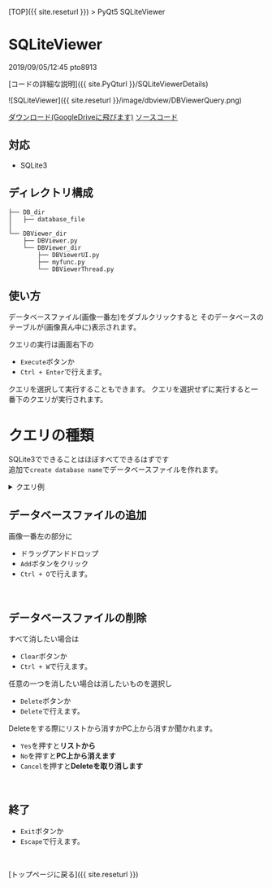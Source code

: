 [TOP]({{ site.reseturl }}) > PyQt5 SQLiteViewer

# SQLiteViewer
2019/09/05/12:45 pto8913

[コードの詳細な説明]({{ site.PyQturl }}/SQLiteViewerDetails)

![SQLiteViewer]({{ site.reseturl }}/image/dbview/DBViewerQuery.png)

[ダウンロード(GoogleDriveに飛びます)](https://drive.google.com/open?id=1X_UPObRyp5KzBHq8z3nXidQAvBf2NNzB)
[ソースコード](https://github.com/pto8913/PyQt5-s-tools/tree/master/DBViewer)

## 対応

* SQLite3

## ディレクトリ構成

```PlainText
├── DB_dir
│   ├── database_file
│
└── DBViewer_dir
    ├── DBViewer.py
    └── DBViewer_dir
        ├── DBViewerUI.py
        ├── myfunc.py
        └── DBViewerThread.py
```

## 使い方

データベースファイル(画像一番左)をダブルクリックすると
そのデータベースのテーブルが(画像真ん中に)表示されます。

クエリの実行は画面右下の
* `Execute`ボタンか
* `Ctrl + Enter`で行えます。

クエリを選択して実行することもできます。
クエリを選択せずに実行すると一番下のクエリが実行されます。
<br>

# クエリの種類

SQLite3でできることはほぼすべてできるはずです<br>
追加で`create database name`でデータベースファイルを作れます。

<details>
<summary> クエリ例 </summary>

例
```SQL
pragma foreign_keys = 1;

create table user(id integer, name text);
// create table user(id integer default 1, name text default 'no value')

insert into user(id, name) values(1, pto);

alter table user add column mail text;
// alter table user rename to friends;

SELECT * FROM user;

update user set id = 2 where name = 'pto';

delete from user where id = 2;

drop table user;
```
</details>

## データベースファイルの追加

画像一番左の部分に
* ドラッグアンドドロップ
* `Add`ボタンをクリック
* `Ctrl + O`で行えます。
<br>

## データベースファイルの削除

すべて消したい場合は
* `Clear`ボタンか
* `Ctrl + W`で行えます。

任意の一つを消したい場合は消したいものを選択し
* `Delete`ボタンか
* `Delete`で行えます。

Deleteをする際にリストから消すかPC上から消すか聞かれます。
* `Yes`を押すと**リストから**
* `No`を押すと**PC上から消えます**
* `Cancel`を押すと**Deleteを取り消します**
<br>

## 終了

* `Exit`ボタンか
* `Escape`で行えます。
<br>


[トップページに戻る]({{ site.reseturl }})
